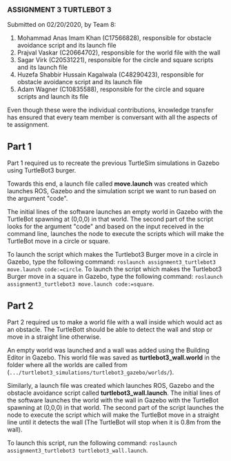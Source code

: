 ### ASSIGNMENT 3 TURTLEBOT 3

Submitted on 02/20/2020, by Team 8:

1. Mohammad Anas Imam Khan (C17566828), responsible for obstacle avoidance script and its launch file
2. Prajval Vaskar (C20664702), responsible for the world file with the wall
3. Sagar Virk (C20531221), responsible for the circle and square scripts and its launch file
4. Huzefa Shabbir Hussain Kagalwala (C48290423), responsible for obstacle avoidance script and its launch file
5. Adam Wagner (C10835588), responsible for the circle and square scripts and launch its file

Even though these were the individual contributions, knowledge transfer has ensured that every team member is conversant with all the aspects of te assignment.

## Part 1

Part 1 required us to recreate the previous TurtleSim simulations in Gazebo using TurtleBot3 burger.

Towards this end, a launch file called **move.launch** was created which launches ROS, Gazebo and the simulation script we want to run based on the argument "code".

The initial lines of the software launches an empty world in Gazebo with the TurtleBot spawning at (0,0,0) in that world.
The second part of the script looks for the argument "code" and based on the input received in the command line, launches the node to execute the scripts which will make the TurtleBot move in a circle or square.

To launch the script which makes the Turtlebot3 Burger move in a circle in Gazebo, type the following command: `roslaunch assignment3_turtlebot3 move.launch code:=circle`.
To launch the script which makes the Turtlebot3 Burger move in a square in Gazebo, type the following command: `roslaunch assignment3_turtlebot3 move.launch code:=square`.

## Part 2

Part 2 required us to make a world file with a wall inside which would act as an obstacle. The TurtleBott should be able to detect the wall and stop or move in a straight line otherwise.

An empty world was launched and a wall was added using the Building Editor in Gazebo. This world file was saved as **turtlebot3_wall.world** in the folder where all the worlds are called from (`.../turtlebot3_simulations/turtlebot3_gazebo/worlds/`).

Similarly, a launch file was created which launches ROS, Gazebo and the obstacle avoidance script called **turtlebot3_wall.launch**.
The initial lines of the software launches the world with the wall in Gazebo with the TurtleBot spawning at (0,0,0) in that world.
The second part of the script launches the node to execute the script which will make the TurtleBot move in a straight line until it detects the wall (The TurtleBot will stop when it is 0.8m from the wall).

To launch this script, run the following command: `roslaunch assignment3_turtlebot3 turtlebot3_wall.launch`.
